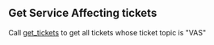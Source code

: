 ## Get Service Affecting tickets

Call [get_tickets](get_tickets.md) to get all tickets whose ticket topic is "VAS" 